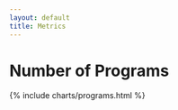 ```yaml
---
layout: default
title: Metrics
---
```

# Number of Programs

<div style="height: 300px">
{% include charts/programs.html %}
</div>
